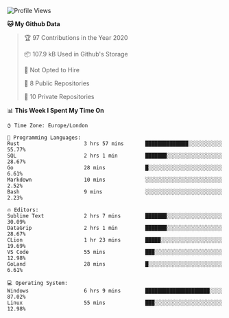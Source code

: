 <!--START_SECTION:waka-->
![Profile Views](http://img.shields.io/badge/Profile%20Views-0-blue)

**🐱 My Github Data** 

> 🏆 97 Contributions in the Year 2020
 > 
> 📦 107.9 kB Used in Github's Storage 
 > 
> 🚫 Not Opted to Hire
 > 
> 📜 8 Public Repositories
 > 
> 🔑 10 Private Repositories 

📊 **This Week I Spent My Time On** 

```text
⌚︎ Time Zone: Europe/London

💬 Programming Languages: 
Rust                     3 hrs 57 mins       ██████████████░░░░░░░░░░░   55.77% 
SQL                      2 hrs 1 min         ███████░░░░░░░░░░░░░░░░░░   28.67% 
Go                       28 mins             █░░░░░░░░░░░░░░░░░░░░░░░░   6.61% 
Markdown                 10 mins             ░░░░░░░░░░░░░░░░░░░░░░░░░   2.52% 
Bash                     9 mins              ░░░░░░░░░░░░░░░░░░░░░░░░░   2.23%

🔥 Editors: 
Sublime Text             2 hrs 7 mins        ███████░░░░░░░░░░░░░░░░░░   30.09% 
DataGrip                 2 hrs 1 min         ███████░░░░░░░░░░░░░░░░░░   28.67% 
CLion                    1 hr 23 mins        █████░░░░░░░░░░░░░░░░░░░░   19.69% 
VS Code                  55 mins             ███░░░░░░░░░░░░░░░░░░░░░░   12.98% 
GoLand                   28 mins             █░░░░░░░░░░░░░░░░░░░░░░░░   6.61%

💻 Operating System: 
Windows                  6 hrs 9 mins        █████████████████████░░░░   87.02% 
Linux                    55 mins             ███░░░░░░░░░░░░░░░░░░░░░░   12.98%

```


<!--END_SECTION:waka-->